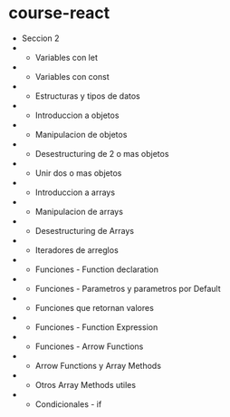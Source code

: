 # course-react

- Seccion 2 
- - Variables con let
- - Variables con const
- - Estructuras y tipos de datos
- - Introduccion a objetos
- - Manipulacion de objetos
- - Desestructuring de 2 o mas objetos
- - Unir dos o mas objetos
- - Introduccion a arrays
- - Manipulacion de arrays
- - Desestructuring de Arrays
- - Iteradores de arreglos
- - Funciones - Function declaration
- - Funciones - Parametros y parametros por Default
- - Funciones que retornan valores
- - Funciones - Function Expression
- - Funciones - Arrow Functions
- - Arrow Functions y Array Methods
- - Otros Array Methods utiles
- - Condicionales - if